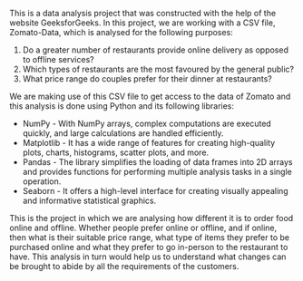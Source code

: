 This is a data analysis project that was constructed with the help of the website GeeksforGeeks. In this project, we are working with a CSV file, Zomato-Data, which is analysed for the following purposes:
1. Do a greater number of restaurants provide online delivery as opposed to offline services?
2. Which types of restaurants are the most favoured by the general public?
3. What price range do couples prefer for their dinner at restaurants?

We are making use of this CSV file to get access to the data of Zomato and this analysis is done using Python and its following libraries:
* NumPy - With NumPy arrays, complex computations are executed quickly, and large calculations are handled efficiently.
* Matplotlib - It has a wide range of features for creating high-quality plots, charts, histograms, scatter plots, and more.
* Pandas - The library simplifies the loading of data frames into 2D arrays and provides functions for performing multiple analysis tasks in a single operation.
* Seaborn - It offers a high-level interface for creating visually appealing and informative statistical graphics.

This is the project in which we are analysing how different it is to order food online and offline. Whether people prefer online or offline, and if online, then what is their suitable price range, 
what type of items they prefer to be purchased online and what they prefer to go in-person to the restaurant to have.
This analysis in turn would help us to understand what changes can be brought to abide by all the requirements of the customers. 

